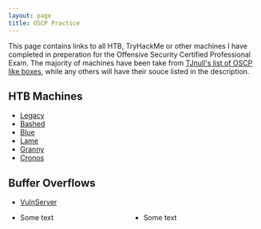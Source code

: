 ```yaml
---
layout: page
title: OSCP Practice
---
```


<p class="message">
  This page contains links to all HTB, TryHackMe or other machines I have completed in preperation for the Offensive Security Certified Professional Exam.
  The majority of machines have been take from <a href="https://docs.google.com/spreadsheets/d/1dwSMIAPIam0PuRBkCiDI88pU3yzrqqHkDtBngUHNCw8/edit#gid=1839402159">TJnull's list of OSCP like boxes</a>, while any others will have their souce listed in the description. 
</p>

## HTB Machines
<!-- Make this into a two column list divided into windows and linux machines when you have time -->
* <a href="https://lukej2680.github.io/2020/09/20/legacy/">Legacy</a> 
* [Bashed](https://lukej2680.github.io/2020/09/27/bashed/)
* [Blue](https://lukej2680.github.io/2020/10/04/blue/)
* [Lame](https://lukej2680.github.io/2020/10/18/lame/)
* [Granny](https://lukej2680.github.io/2020/11/01/granny/)
* [Cronos](https://lukej2680.github.io/2020/11/08/cronos/)        

<!-- ## TryHackMe -->

## Buffer Overflows
* [VulnServer](https://lukej2680.github.io/2020/10/11/vulnerserver/)
<ul style="columns: 2;--webkit-columns: 2;-moz-columns: 2" >
  <li>Some text</li>
  <li>Some text</li>
</ul>
